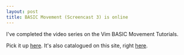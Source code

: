 ```yaml
---
layout: post
title: BASIC Movement (Screencast 3) is online
---
```

I've completed the video series on the Vim BASIC Movement Tutorials.

Pick it up <a href="http://vimeo.com/6216655">here</a>. It's also catalogued on this site, right <a href="http://www.derekwyatt.org/?page_id=9">here</a>.
